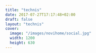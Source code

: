 ```yaml
---
title: "technis"
date: 2017-07-27T17:17:48+02:00
draft: false
layout: "technis"
cover:
  image: "/images/novihome/social.jpg"
  width: 1200
  height: 630
---
```


